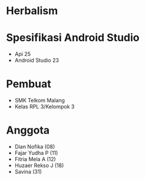 # Herbalism
# Spesifikasi Android Studio 
- Api 25
- Android Studio 23
# Pembuat
- SMK Telkom Malang 
- Kelas RPL 3/Kelompok 3
# Anggota
- Dian Nofika    (08)
- Fajar Yudha P  (11)
- Fitria Mela A  (12)
- Huzaer Rekso J (18)
- Savina         (31)
